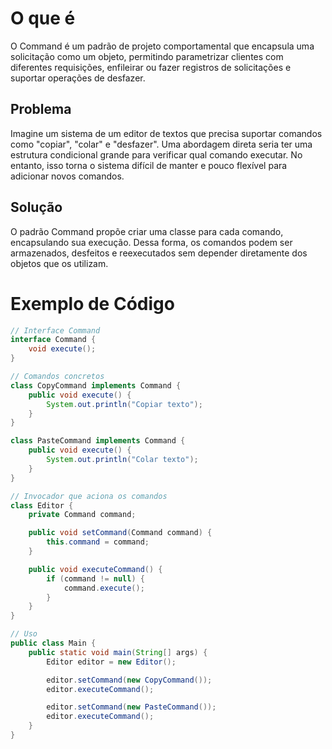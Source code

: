 # O que é

O Command é um padrão de projeto comportamental que encapsula uma solicitação como um objeto, permitindo parametrizar clientes com diferentes requisições, enfileirar ou fazer registros de solicitações e suportar operações de desfazer.

## Problema

Imagine um sistema de um editor de textos que precisa suportar comandos como "copiar", "colar" e "desfazer". Uma abordagem direta seria ter uma estrutura condicional grande para verificar qual comando executar. No entanto, isso torna o sistema difícil de manter e pouco flexível para adicionar novos comandos.

## Solução

O padrão Command propõe criar uma classe para cada comando, encapsulando sua execução. Dessa forma, os comandos podem ser armazenados, desfeitos e reexecutados sem depender diretamente dos objetos que os utilizam.

# Exemplo de Código

```java
// Interface Command
interface Command {
    void execute();
}

// Comandos concretos
class CopyCommand implements Command {
    public void execute() {
        System.out.println("Copiar texto");
    }
}

class PasteCommand implements Command {
    public void execute() {
        System.out.println("Colar texto");
    }
}

// Invocador que aciona os comandos
class Editor {
    private Command command;

    public void setCommand(Command command) {
        this.command = command;
    }

    public void executeCommand() {
        if (command != null) {
            command.execute();
        }
    }
}

// Uso
public class Main {
    public static void main(String[] args) {
        Editor editor = new Editor();

        editor.setCommand(new CopyCommand());
        editor.executeCommand();

        editor.setCommand(new PasteCommand());
        editor.executeCommand();
    }
}
```
